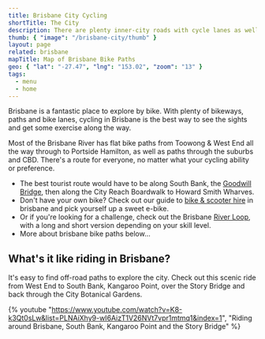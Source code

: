 ```yaml
---
title: Brisbane City Cycling
shortTitle: The City
description: There are plenty inner-city roads with cycle lanes as well as key arterial cycle links to get from the suburbs into the city. These include the Bicentennial Bikeway, the South East Freeway Bikeway, and the Normanby Cycleway Link.
thumb: { "image": "/brisbane-city/thumb" }
layout: page
related: brisbane
mapTitle: Map of Brisbane Bike Paths
geo: { "lat": "-27.47", "lng": "153.02", "zoom": "13" }
tags:
  - menu
  - home
---
```


Brisbane is a fantastic place to explore by bike. With plenty of bikeways, paths and bike lanes, cycling in Brisbane is the best way to see the sights and get some exercise along the way.

Most of the Brisbane River has flat bike paths from Toowong & West End all the way through to Portside Hamilton, as well as paths through the suburbs and CBD. There's a route for everyone, no matter what your cycling ability or preference.

- The best tourist route would have to be along South Bank, the [Goodwill Bridge](goodwill-bridge), then along the City Reach Boardwalk to Howard Smith Wharves.
- Don't have your own bike? Check out our guide to [bike & scooter hire](bike-hire-in-brisbane) in brisbane and pick yourself up a sweet e-bike.
- Or if you're looking for a challenge, check out the Brisbane [River Loop](river-loop), with a long and short version depending on your skill level.
- More about brisbane bike paths below…

## What's it like riding in Brisbane?

It's easy to find off-road paths to explore the city. Check out this scenic ride from West End to South Bank, Kangaroo Point, over the Story Bridge and back through the City Botanical Gardens.

{% youtube "https://www.youtube.com/watch?v=K8-k3Qt0sLw&list=PLNAiXhy9-wI6AizT1V26NVt7vpr1mtmq1&index=1", "Riding around Brisbane, South Bank, Kangaroo Point and the Story Bridge" %}
